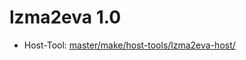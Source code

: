 # lzma2eva 1.0
 - Host-Tool: [master/make/host-tools/lzma2eva-host/](https://github.com/Freetz-NG/freetz-ng/tree/master/make/host-tools/lzma2eva-host/)

